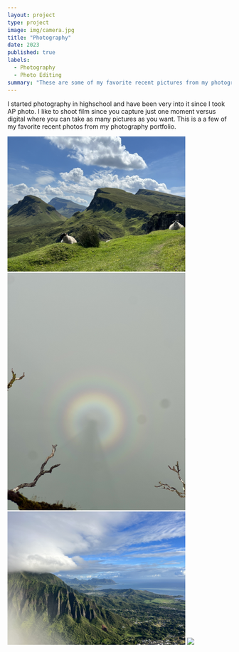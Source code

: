 ```yaml
---
layout: project
type: project
image: img/camera.jpg
title: "Photography"
date: 2023
published: true
labels:
  - Photography
  - Photo Editing
summary: "These are some of my favorite recent pictures from my photography portfolio"
---
```


I started photography in highschool and have been very into it since I took AP photo. I like to shoot film since you capture just one moment versus digital where you can take as many pictures as you want. This is a a few of my favorite recent photos from my photography portfolio.

<div class="text-center p-4">
  <img width="400px" src="../img/sheep.png" class="img-thumbnail" >
  <img width="400px" src="../img/rainbow.png" class="img-thumbnail" >
  <img width="400px" src="../img/stairway.png" class="img-thumbnail" >
  <img width="400px" src="../img/snowboard.png" class="img-thumbnail" >
</div>


